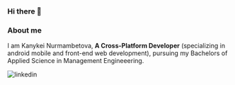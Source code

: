 ### Hi there 👋

<h3> About me </h3>

<p> I am Kanykei Nurmambetova, <b>A Cross-Platform Developer</b> (specializing in android mobile and front-end web development), pursuing my Bachelors of Applied Science in Management Engineeering. </p>

![linkedin](https://img.shields.io/badge/LinkedIn-000000?style=for-the-badge&logo=LinkedIn&logoColor=#0A66C2)


<!-- ![github](https://img.shields.io/badge/GitHub-000000?style=for-the-badge&logo=GitHub&logoColor=white) -->

<!--
**Kaneake/Kaneake** is a ✨ _special_ ✨ repository because its `README.md` (this file) appears on your GitHub profile.

Here are some ideas to get you started:

- 🔭 I’m currently working on ...
- 🌱 I’m currently learning ...
- 👯 I’m looking to collaborate on ...
- 🤔 I’m looking for help with ...
- 💬 Ask me about ...
- 📫 How to reach me: ...
- 😄 Pronouns: ...
- ⚡ Fun fact: ...
-->
